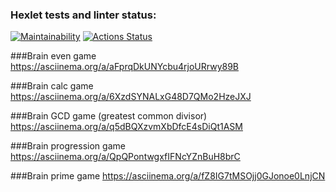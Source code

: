 ### Hexlet tests and linter status:
[![Maintainability](https://api.codeclimate.com/v1/badges/a99a88d28ad37a79dbf6/maintainability)](https://codeclimate.com/github/codeclimate/codeclimate/maintainability)
[![Actions Status](https://github.com/ZDaria/python-project-lvl1/workflows/hexlet-check/badge.svg)](https://github.com/ZDaria/python-project-lvl1/actions)

###Brain even game
https://asciinema.org/a/aFprqDkUNYcbu4rjoURrwy89B

###Brain calc game
https://asciinema.org/a/6XzdSYNALxG48D7QMo2HzeJXJ

###Brain GCD game (greatest common divisor)
https://asciinema.org/a/q5dBQXzvmXbDfcE4sDiQt1ASM

###Brain progression game
https://asciinema.org/a/QpQPontwgxfIFNcYZnBuH8brC

###Brain prime game
https://asciinema.org/a/fZ8IG7tMSOjj0GJonoe0LnjCN

